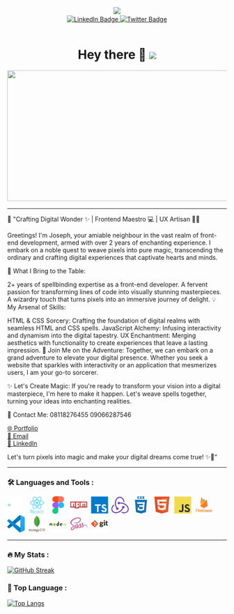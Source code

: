 <div id="header" align="center">
  <img src="https://media.giphy.com/media/v1.Y2lkPTc5MGI3NjExbm9uczV1b3ptazlrOGdjaGx5bW9vb2U4anBvMXFqdjc5cXZ4Mnc2aiZlcD12MV9pbnRlcm5hbF9naWZfYnlfaWQmY3Q9cw/M9gbBd9nbDrOTu1Mqx/giphy.gif" width="100"/>
</div>
<div id="badges" align="center">
  <a href="https://www.linkedin.com/in/oyinloye-joseph-b79820239/">
    <img src="https://img.shields.io/badge/LinkedIn-blue?style=for-the-badge&logo=linkedin&logoColor=white" alt="LinkedIn Badge"/>
  </a>
  <a href="https://twitter.com/git_boys">
    <img src="https://img.shields.io/badge/Twitter-blue?style=for-the-badge&logo=twitter&logoColor=white" alt="Twitter Badge"/>
  </a>
  <div>
  <img src="https://komarev.com/ghpvc/?username=your-github-username&style=flat-square&color=blue" alt=""/>
  </div>

  <h1>
  Hey there 👋
  <img src="https://media.giphy.com/media/v1.Y2lkPTc5MGI3NjExcWR2bGtzNjJ0YXJydnY4djNjbGlyYXU0dzgwamRjdXhucmhuNG56eSZlcD12MV9pbnRlcm5hbF9naWZfYnlfaWQmY3Q9cw/hvRJCLFzcasrR4ia7z/giphy.gif" width="30px"/>
</h1>
<div align="center">
<img src="https://media.giphy.com/media/v1.Y2lkPTc5MGI3NjExeDJ6cjVva2NyY2ZvYTZ4Y3VobDAxcmtkdG9nYmljbTRmcHc3a2R0aiZlcD12MV9pbnRlcm5hbF9naWZfYnlfaWQmY3Q9Zw/dWesBcTLavkZuG35MI/giphy.gif" width="600" height="300"/>
</div>
</div>

---

🌟 "Crafting Digital Wonder ✨ | Frontend Maestro 💻 | UX Artisan 🎨🚀

Greetings! I'm Joseph, your amiable neighbour in the vast realm of front-end development, armed with over 2 years of enchanting experience. I embark on a noble quest to weave pixels into pure magic, transcending the ordinary and crafting digital experiences that captivate hearts and minds.

🔮 What I Bring to the Table:

2+ years of spellbinding expertise as a front-end developer.
A fervent passion for transforming lines of code into visually stunning masterpieces.
A wizardry touch that turns pixels into an immersive journey of delight.
💡 My Arsenal of Skills:

HTML & CSS Sorcery: Crafting the foundation of digital realms with seamless HTML and CSS spells.
JavaScript Alchemy: Infusing interactivity and dynamism into the digital tapestry.
UX Enchantment: Merging aesthetics with functionality to create experiences that leave a lasting impression.
🚀 Join Me on the Adventure:
Together, we can embark on a grand adventure to elevate your digital presence. Whether you seek a website that sparkles with interactivity or an application that mesmerizes users, I am your go-to sorcerer.

✨ Let's Create Magic:
If you're ready to transform your vision into a digital masterpiece, I'm here to make it happen. Let's weave spells together, turning your ideas into enchanting realities.
 
<div>
  <p>
    📱 Contact Me: 08118276455 09066287546
  </p>
  <div>
  <a href="https://joexportfolio.netlify.app/">
    🌐 Portfolio
  </a>    
  </div>
  <div>
  <a href="oyinjoe23@gmail.com">
  📧 Email
  </a>
  </div>
  <div>
  <a href="https://www.linkedin.com/in/oyinloye-joseph-b79820239/">
   📱 LinkedIn
  </a>
  </div>
</div>
    
Let's turn pixels into magic and make your digital dreams come true! ✨🚀"


---

### :hammer_and_wrench: Languages and Tools :
<div>
  <img src="https://raw.githubusercontent.com/devicons/devicon/55609aa5bd817ff167afce0d965585c92040787a/icons/tailwindcss/tailwindcss-original-wordmark.svg" title="Tailwindcss" alt="Tailwindcss" width="40" height="40"/>&nbsp;
  <img src="https://github.com/devicons/devicon/blob/master/icons/react/react-original-wordmark.svg" title="React" alt="React" width="40" height="40"/>&nbsp;
  <img src="https://raw.githubusercontent.com/devicons/devicon/55609aa5bd817ff167afce0d965585c92040787a/icons/figma/figma-original.svg" title="Figma" alt="Figma" width="40" height="40"/>&nbsp;
  <img src="https://github.com/devicons/devicon/blob/master/icons/npm/npm-original-wordmark.svg" title="NPM" alt="NPM" width="40" height="40"/>&nbsp;
  <img src="https://raw.githubusercontent.com/devicons/devicon/55609aa5bd817ff167afce0d965585c92040787a/icons/typescript/typescript-original.svg" title="Typescript" alt="Typescript" width="40" height="40"/>&nbsp;
  <img src="https://github.com/devicons/devicon/blob/master/icons/redux/redux-original.svg" title="Redux" alt="Redux " width="40" height="40"/>&nbsp;
  <img src="https://github.com/devicons/devicon/blob/master/icons/css3/css3-plain-wordmark.svg"  title="CSS3" alt="CSS" width="40" height="40"/>&nbsp;
  <img src="https://github.com/devicons/devicon/blob/master/icons/html5/html5-original.svg" title="HTML5" alt="HTML" width="40" height="40"/>&nbsp;
  <img src="https://github.com/devicons/devicon/blob/master/icons/javascript/javascript-original.svg" title="JavaScript" alt="JavaScript" width="40" height="40"/>&nbsp;
  <img src="https://github.com/devicons/devicon/blob/master/icons/firebase/firebase-plain-wordmark.svg" title="Firebase" alt="Firebase" width="40" height="40"/>&nbsp;
  <img src="https://raw.githubusercontent.com/devicons/devicon/55609aa5bd817ff167afce0d965585c92040787a/icons/vscode/vscode-original.svg" title="Vscode"  alt="Vscode" width="40" height="40"/>&nbsp;
  <img src="https://github.com/devicons/devicon/blob/master/icons/mongodb/mongodb-original-wordmark.svg" title="Mongodb"  alt="Mongodb" width="40" height="40"/>&nbsp;
  <img src="https://github.com/devicons/devicon/blob/master/icons/nodejs/nodejs-original-wordmark.svg" title="NodeJS" alt="NodeJS" width="40" height="40"/>&nbsp;
  <img src="https://raw.githubusercontent.com/devicons/devicon/55609aa5bd817ff167afce0d965585c92040787a/icons/sass/sass-original.svg" title="sass" alt="sass" width="40" height="40"/>&nbsp;
  <img src="https://github.com/devicons/devicon/blob/master/icons/git/git-original-wordmark.svg" title="Git" **alt="Git" width="40" height="40"/>
</div>


---

### :fire: My Stats :

[![GitHub Streak](http://github-readme-streak-stats.herokuapp.com?user=JoeTechx&theme=dark&background=000000)](https://git.io/streak-stats)


### :rocket: Top Language :

[![Top Langs](https://github-readme-stats.vercel.app/api/top-langs/?username=JoeTechx&layout=compact&theme=vision-friendly-dark)](https://github.com/anuraghazra/github-readme-stats)

<!--
**JoeTechx/joetechx** is a ✨ _special_ ✨ repository because its `README.md` (this file) appears on your GitHub profile.

Here are some ideas to get you started:

- 🔭 I’m currently working on ...
- 🌱 I’m currently learning ...
- 👯 I’m looking to collaborate on ...
- 🤔 I’m looking for help with ...
- 💬 Ask me about ...
- 📫 How to reach me: ...
- 😄 Pronouns: ...
- ⚡ Fun fact: ...
-->
